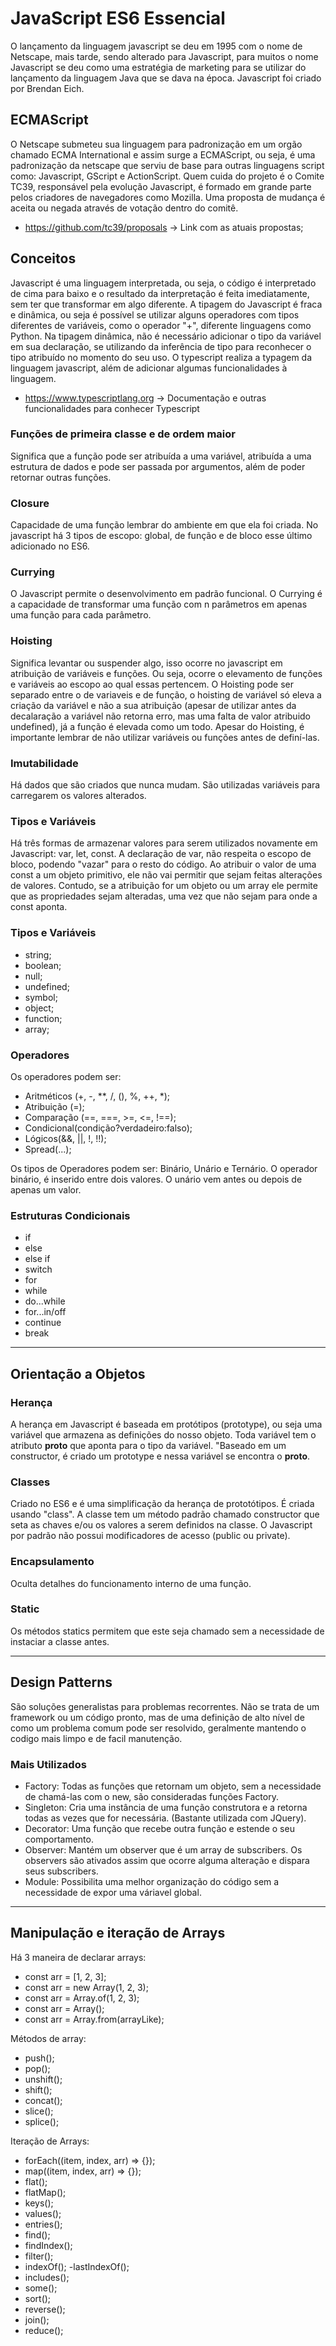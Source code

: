 # JavaScript ES6 Essencial

O lançamento da linguagem javascript se deu em 1995 com o nome de Netscape, mais tarde, sendo alterado para Javascript, para muitos o nome Javascript se deu como uma estratégia de marketing para se utilizar do lançamento da linguagem Java que se dava na época.
Javascript foi criado por Brendan Eich.

## ECMAScript

O Netscape submeteu sua linguagem para padronização em um orgão chamado ECMA International e assim surge a ECMAScript, ou seja, é uma padronização da netscape que serviu de base para outras linguagens script como: Javascript, GScript e ActionScript.
Quem cuida do projeto é o Comite TC39, responsável pela evolução Javascript, é formado em grande parte pelos criadores de navegadores como Mozilla. Uma proposta de mudança é aceita ou negada através de votação dentro do comitê.

 - https://github.com/tc39/proposals -> Link com as atuais propostas;
 
## Conceitos

Javascript é uma linguagem interpretada, ou seja, o código é interpretado de cima para baixo e o resultado da interpretação é feita imediatamente, sem ter que transformar em algo diferente.
A tipagem do Javascript é fraca e dinâmica, ou seja é possível se utilizar alguns operadores com tipos diferentes de variáveis, como o operador "+", diferente linguagens como Python.
Na tipagem dinâmica, não é necessário adicionar o tipo da variável em sua declaração, se utilizando da inferência de tipo para reconhecer o tipo atribuído no momento do seu uso.
O typescript realiza a typagem da linguagem javascript, além de adicionar algumas funcionalidades à linguagem.

 - https://www.typescriptlang.org -> Documentação e outras funcionalidades para conhecer Typescript
 
### Funções de primeira classe e de ordem maior
 
Significa que a função pode ser atribuída a uma variável, atribuída a uma estrutura de dados e pode ser passada por argumentos, além de poder retornar outras funções.

### Closure

Capacidade de uma função lembrar do ambiente em que ela foi criada. No javascript há 3 tipos de escopo: global, de função e de bloco esse último adicionado no ES6.

### Currying

O Javascript permite o desenvolvimento em padrão funcional. O Currying é a capacidade de transformar uma função com n parâmetros em apenas uma função para cada parâmetro.

### Hoisting

Significa levantar ou suspender algo, isso ocorre no javascript em atribuição de variáveis e funções. Ou seja, ocorre o elevamento de funções e variáveis ao escopo ao qual essas pertencem. O Hoisting pode ser separado entre o de variaveis e de função, o hoisting de variável só eleva a criação da variável e não a sua atribuição (apesar de utilizar antes da decalaração a variável não retorna erro, mas uma falta de valor atribuido undefined), já a função é elevada como um todo. Apesar do Hoisting, é importante lembrar de não utilizar variáveis ou funções antes de definí-las.

### Imutabilidade 

Há dados que são criados que nunca mudam. São utilizadas variáveis para carregarem os valores alterados.

### Tipos e Variáveis

Há três formas de armazenar valores para serem utilizados novamente em Javascript: var, let, const. A declaração de var, não respeita o escopo de bloco, podendo "vazar" para o resto do código. 
Ao atribuir o valor de uma const a um objeto primitivo, ele não vai permitir que sejam feitas alterações de valores. Contudo, se a atribuição for um objeto ou um array ele permite que as propriedades sejam alteradas, uma vez que não sejam para onde a const aponta.

### Tipos e Variáveis
 - string;
 - boolean;
 - null;
 - undefined;
 - symbol;
 - object;
 - function;
 - array;
 
### Operadores 

Os operadores podem ser:
 - Aritméticos (+, -, **, /, (), %, ++, *);
 - Atribuição (=);
 - Comparação (==, ===, >=, <=, !==);
 - Condicional(condição?verdadeiro:falso);
 - Lógicos(&&, ||, !, !!);
 - Spread(...);
 
 Os tipos de Operadores podem ser: Binário, Unário e Ternário. O operador binário, é inserido entre dois valores. O unário vem antes ou depois de apenas um valor.
 
### Estruturas Condicionais

 - if
 - else
 - else if
 - switch
 - for
 - while
 - do...while
 - for...in/off
 - continue
 - break
 
----------------

## Orientação a Objetos

### Herança

A herança em Javascript é baseada em protótipos (prototype), ou seja uma variável que armazena as definições do nosso objeto. Toda variável tem o atributo __proto__ que aponta para o tipo da variável. "Baseado em um constructor, é criado um prototype e nessa variável se encontra o __proto__.

### Classes

Criado no ES6 e é uma simplificação da herança de prototótipos. É criada usando "class". A classe tem um método padrão chamado constructor que seta as chaves e/ou os valores a serem definidos na classe. O Javascript por padrão não possui modificadores de acesso (public ou private).

### Encapsulamento

Oculta detalhes do funcionamento interno de uma função.

### Static

Os métodos statics permitem que este seja chamado sem a necessidade de instaciar a classe antes.

----------------

## Design Patterns

São soluções generalistas para problemas recorrentes. Não se trata de um framework ou um código pronto, mas de uma definição de alto nível de como um problema comum pode ser resolvido, geralmente mantendo o codigo mais limpo e de facil manutenção.

### Mais Utilizados

 - Factory: Todas as funções que retornam um objeto, sem a necessidade de chamá-las com o new, são consideradas funções Factory.
 - Singleton: Cria uma instância de uma função construtora e a retorna todas as vezes que for necessária. (Bastante utilizada com JQuery).
 - Decorator: Uma função que recebe outra função e estende o seu comportamento.
 - Observer: Mantém um observer que é um array de subscribers. Os observers são ativados assim que ocorre alguma alteração e dispara seus subscribers.
 - Module: Possibilita uma melhor organização do código sem a necessidade de expor uma váriavel global.

----------------

## Manipulação e iteração de Arrays

Há 3 maneira de declarar arrays:
 - const arr = [1, 2, 3];
 - const arr = new Array(1, 2, 3);
 - const arr = Array.of(1, 2, 3);
 - const arr = Array();
 - const arr = Array.from(arrayLike); <!-- Pode ser utilizado para converter node lists em Arrays JS. -->
 
Métodos de array:
 - push(); <!-- Adiciona um ou mais elementos na posição final do array e retorna o tamanho do array -->
 - pop(); <!-- Remove o ultimo elemento do array e retorna o elemento removido. --> 
 - unshift(); <!-- Adiciona um elemento no inicio do array e retorna o tamanho do array -->
 - shift(); <!-- Remove o primeiro item do array e retorna o item removido -->
 - concat(); <!-- Concatena dois arrays existentes e retorna um novo array -->
 - slice(); <!-- Fatia o array e retorna essa fatia, mas não mexe na estrutura do array original -->
 - splice(); <!-- Altera o array passando novos elementos enquanto remove elementos antigos e retorna os itens removidos -->

Iteração de Arrays:
 - forEach((item, index, arr) => {}); <!-- Passa por cada item dentro de um array e realiza uma função indicada, não retorna nada por padrão -->
 - map((item, index, arr) => {}); <!-- Passa por cada item dentro de um array e realiza uma função indicada e retorna um novo array, sem mexer na estrtura do array padrão -->
 - flat(); <!-- Retorna um novo array com todos os elementos de um sub-array concatenados de forma recursiva de acordo com a profundidade especificada (depth) -->
 - flatMap(); <!-- Retorna um novo array e executa um flat de profundidade -->
 - keys(); <!-- Retorna um Array Iterator que contém as chaves para cada elemento do array -->
 - values(); <!-- Retorna um Array Iterator que contém os valores para cada elemento do array -->
 - entries(); <!-- Retorna o par chave/valor para cada elemento do array, criando um Iterator -->
 - find(); <!-- Lê o array e retorna o primeiro item que satisfaz uma condição -->
 - findIndex(); <!-- Retorna o index do priemiro item que satisfaz a condição -->
 - filter(); <!-- Retorna um array com todos os valores que satisfazem uma condição --> 
 - indexOf(); <!-- Retorna o primeiro índice em que um item pode ser encontrado em um array -->
 -lastIndexOf(); <!-- Retorna o último índice em que um item pode ser encontrado em um array -->
 - includes(); <!-- Verifica a existência de um item dentro de um array e retorna true ou false -->
 - some(); <!-- Verifica se algum item dentro do array satisfaz uma condição e retorna true ou false -->
 - sort(); <!-- Ordena elementos de um array dada uma determinada condição -->
 - reverse(); <!-- Inverte os itens dentro do array -->
 - join(); <!-- Transforma um array em uma string com os itens separados por um delimitador -->
 - reduce(); <!-- Itera cada posição do array e retorna um novo tipo de dado de acordo com o que for determinado -->
 
